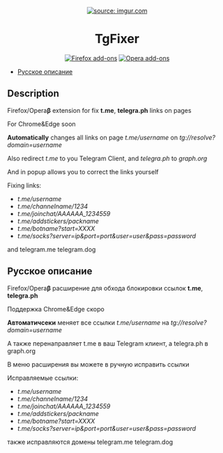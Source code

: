
<p align="center"><a href="https://imgur.com/yQiqD1Y"><img src="https://i.imgur.com/yQiqD1Y.png?3" title="source: imgur.com" /></a></p>
<h1 align="center">TgFixer</h1>
<p align="center">
  <a href="https://addons.mozilla.org/ru/firefox/addon/tgfixer/">
    <img src="https://i.imgur.com/dvof8rG.png" alt="Firefox add-ons"></a>
  <a href="https://addons.opera.com/ru/extensions/details/tgfixer/">
    <img src="https://i.imgur.com/wK10qEV.png" alt="Opera add-ons"></a>
  </br>
</p>

* [Русское описание](#русское-описание)

## Description
Firefox/Opera**β** extension for fix **t.me**, **telegra.ph** links on pages

For Chrome&Edge soon

**Automatically** changes all links on page *t.me/username* on *tg://resolve?domain=username*

Also redirect *t.me* to you Telegram Client, and *telegra.ph* to *graph.org*

And in popup allows you to correct the links yourself

Fixing links:

+ *t.me/username*
+ *t.me/channelname/1234*
+ *t.me/joinchat/AAAAAA_1234559*
+ *t.me/addstickers/packname*
+ *t.me/botname?start=XXXX*
+ *t.me/socks?server=ip&port=port&user=user&pass=password*

and telegram.me telegram.dog

## Русское описание

Firefox/Opera**β** расширение для обхода блокировки ссылок **t.me**, **telegra.ph**

Поддержка Chrome&Edge скоро

**Автоматичсеки** меняет все ссылки *t.me/username* на *tg://resolve?domain=username*

А также перенаправляет t.me в ваш Telegram клиент, а telegra.ph в graph.org

В меню расширения вы можете в ручную исправить ссылки

Исправляемые ссылки:

+ *t.me/username*
+ *t.me/channelname/1234*
+ *t.me/joinchat/AAAAAA_1234559*
+ *t.me/addstickers/packname*
+ *t.me/botname?start=XXXX*
+ *t.me/socks?server=ip&port=port&user=user&pass=password*

также исправляются домены telegram.me telegram.dog
